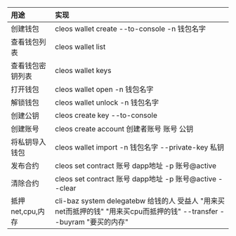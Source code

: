 |用途|实现|
|:--|:--|
|创建钱包|cleos wallet create --to-console -n 钱包名字|=
|查看钱包列表|cleos wallet list|
|查看钱包密钥列表|cleos wallet keys|
|打开钱包|cleos wallet open -n 钱包名字|
|解锁钱包|cleos wallet unlock -n 钱包名字|
|创建公钥|cleos create key --to-console|
|创建账号|cleos create account 创建者账号 账号 公钥|
|将私钥导入钱包|cleos wallet import -n 钱包名字 --private-key 私钥|
|发布合约|cleos set contract 账号 dapp地址 -p 账号@active|
|清除合约|cleos set contract 账号 dapp地址 -p 账号@active --clear|
|抵押net,cpu,内存|cli-baz system delegatebw 给钱的人 受益人 "用来买net而抵押的钱" "用来买cpu而抵押的钱" --transfer --buyram "要买的内存"|